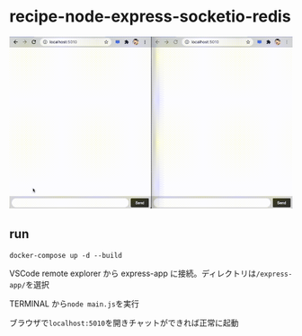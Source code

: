 # recipe-node-express-socketio-redis

![demo](./demo.gif)

## run

```
docker-compose up -d --build
```

VSCode remote explorer から express-app に接続。ディレクトリは`/express-app/`を選択

TERMINAL から`node main.js`を実行

ブラウザで`localhost:5010`を開きチャットができれば正常に起動
